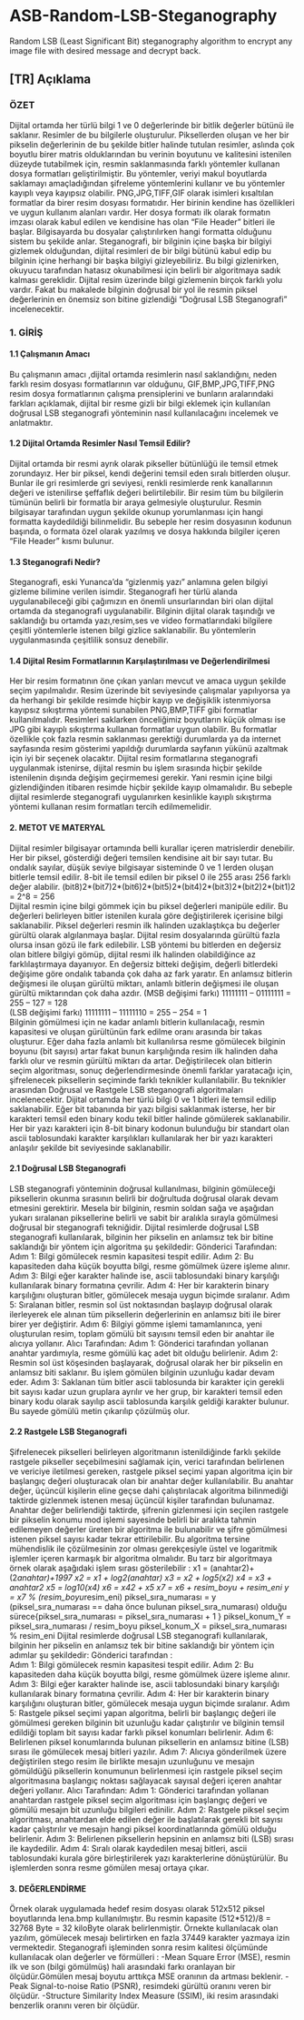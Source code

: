 # ASB-Random-LSB-Steganography
Random LSB (Least Significant Bit) steganography algorithm to encrypt any image file with desired message and decrypt back. 

## [TR] Açıklama

### ÖZET

Dijital ortamda her türlü bilgi 1 ve 0 değerlerinde bir bitlik değerler bütünü ile saklanır. Resimler de bu bilgilerle oluşturulur. Piksellerden oluşan ve her bir pikselin değerlerinin de bu şekilde bitler halinde tutulan resimler, aslında çok boyutlu birer matris olduklarından bu verinin boyutunu ve kalitesini istenilen düzeyde tutabilmek için, resmin saklanmasında farklı yöntemler kullanan dosya formatları geliştirilmiştir. Bu yöntemler, veriyi makul boyutlarda saklamayı amaçladığından şifreleme yöntemlerini kullanır ve bu yöntemler kayıplı veya kayıpsız olabilir.
PNG,JPG,TIFF,GIF olarak isimleri kısaltılan formatlar da birer resim dosyası formatıdır. Her birinin kendine has özellikleri ve uygun kullanım alanları vardır.
Her dosya formatı ilk olarak formatın imzası olarak kabul edilen ve kendisine has olan “File Header” bitleri ile başlar. Bilgisayarda bu dosyalar çalıştırılırken hangi formatta olduğunu sistem bu şekilde anlar.
Steganografi, bir bilginin içine başka bir bilgiyi gizlemek olduğundan, dijital resimleri de bir bilgi bütünü kabul edip bu bilginin içine herhangi bir başka bilgiyi gizleyebiliriz. Bu bilgi gizlenirken, okuyucu tarafından hatasız okunabilmesi için belirli bir algoritmaya sadık kalması gereklidir.
Dijital resim üzerinde bilgi gizlemenin birçok farklı yolu vardır. Fakat bu makalede bilginin doğrusal bir yol ile resmin piksel değerlerinin en önemsiz son bitine gizlendiği “Doğrusal LSB Steganografi” incelenecektir.

### 1.	GİRİŞ

#### 1.1	Çalışmanın Amacı

Bu çalışmanın amacı ,dijital ortamda resimlerin nasıl saklandığını, neden farklı resim dosyası formatlarının var olduğunu, GIF,BMP,JPG,TIFF,PNG resim dosya formatlarının çalışma prensiplerini ve bunların aralarındaki farkları açıklamak, dijital bir resme gizli bir bilgi eklemek için kullanılan doğrusal LSB steganografi yönteminin nasıl kullanılacağını incelemek ve anlatmaktır.

#### 1.2	Dijital Ortamda Resimler Nasıl Temsil Edilir?

Dijital ortamda bir resmi ayrık olarak pikseller bütünlüğü ile temsil etmek zorundayız. Her bir piksel, kendi değerini temsil eden sıralı bitlerden oluşur. Bunlar ile gri resimlerde gri seviyesi, renkli resimlerde renk kanallarının değeri ve istenilirse şeffaflık değeri belirtilebilir. Bir resim tüm bu bilgilerin tümünün belirli bir formatla bir araya gelmesiyle oluşturulur.
Resmin bilgisayar tarafından uygun şekilde okunup yorumlanması için hangi formatta kaydedildiği bilinmelidir. Bu sebeple her resim dosyasının kodunun başında, o formata özel olarak yazılmış ve dosya hakkında bilgiler içeren “File Header” kısmı bulunur.

#### 1.3	Steganografi Nedir?

Steganografi, eski Yunanca’da “gizlenmiş yazı” anlamına gelen bilgiyi gizleme bilimine verilen isimdir. 
Steganografi her türlü alanda uygulanabileceği gibi çağımızın en önemli unsurlarından biri olan dijital ortamda da steganografi uygulanabilir. Bilginin dijital olarak taşındığı ve saklandığı bu ortamda yazı,resim,ses ve video formatlarındaki bilgilere çeşitli yöntemlerle istenen bilgi gizlice saklanabilir. Bu yöntemlerin uygulanmasında çeşitlilik sonsuz denebilir.

#### 1.4	Dijital Resim Formatlarının Karşılaştırılması ve Değerlendirilmesi

Her bir resim formatının öne çıkan yanları mevcut ve amaca uygun şekilde seçim yapılmalıdır. Resim üzerinde bit seviyesinde çalışmalar yapılıyorsa ya da herhangi bir şekilde resimde hiçbir kayıp ve değişiklik istenmiyorsa kayıpsız sıkıştırma yöntemi sunabilen PNG,BMP,TIFF gibi formatlar kullanılmalıdır. Resimleri saklarken önceliğimiz boyutların küçük olması ise JPG gibi kayıplı sıkıştırma kullanan formatlar uygun olabilir. Bu formatlar özellikle çok fazla resmin saklanması gerektiği durumlarda ya da internet sayfasında resim gösterimi yapıldığı durumlarda sayfanın yükünü azaltmak için iyi bir seçenek olacaktır. 
Dijital resim formatlarına steganografi uygulanmak istenirse, dijital resmin bu işlem sırasında hiçbir şekilde istenilenin dışında değişim geçirmemesi gerekir. Yani resmin içine bilgi gizlendiğinden itibaren resimde hiçbir şekilde kayıp olmamalıdır. Bu sebeple dijital resimlerde steganografi uygulanırken kesinlikle kayıplı sıkıştırma yöntemi kullanan resim formatları tercih edilmemelidir.

#### 2.	METOT VE MATERYAL

Dijital resimler bilgisayar ortamında belli kurallar içeren matrislerdir denebilir. Her bir piksel, gösterdiği değeri temsilen kendisine ait bir sayı tutar. Bu ondalık sayılar, düşük seviye bilgisayar sisteminde 0 ve 1 lerden oluşan bitlerle temsil edilir. 8-bit ile temsil edilen bir piksel 0 ile 255 arası 256 farklı değer alabilir. 
(bit8)2*(bit7)2*(bit6)2*(bit5)2*(bit4)2*(bit3)2*(bit2)2*(bit1)2 = 2^8 = 256		        
Dijital resmin içine bilgi gömmek için bu piksel değerleri manipüle edilir. Bu değerleri belirleyen bitler istenilen kurala göre değiştirilerek içerisine bilgi saklanabilir. 
Piksel değerleri resmin ilk halinden uzaklaştıkça bu değerler gürültü olarak algılanmaya başlar. Dijital resim dosyalarında gürültü fazla olursa insan gözü ile fark edilebilir. LSB yöntemi bu bitlerden en değersiz olan bitlere bilgiyi gömüp, dijital resmi ilk halinden olabildiğince az farklılaştırmaya dayanıyor. En değersiz bitteki değişim, değerli bitlerdeki değişime göre ondalık tabanda çok daha az fark yaratır. En anlamsız bitlerin değişmesi ile oluşan gürültü miktarı, anlamlı bitlerin değişmesi ile oluşan gürültü miktarından çok daha azdır.
(MSB değişimi farkı) 11111111 – 01111111 = 255 – 127 = 128			
(LSB değişimi farkı)  11111111 – 11111110 = 255 – 254 = 1                                                 
Bilginin gömülmesi için ne kadar anlamlı bitlerin kullanılacağı, resmin kapasitesi ve oluşan gürültünün fark edilme oranı arasında bir takas oluşturur. 
Eğer daha fazla anlamlı bit kullanılırsa resme gömülecek bilginin boyunu (bit sayısı) artar fakat bunun karşılığında resim ilk halinden daha farklı olur ve resmin gürültü miktarı da artar.
Değiştirilecek olan bitlerin seçim algoritması, sonuç değerlendirmesinde önemli farklar yaratacağı için, şifrelenecek piksellerin seçiminde farklı teknikler kullanılabilir. Bu teknikler arasından Doğrusal ve Rastgele LSB steganografi algoritmaları incelenecektir.
Dijital ortamda her türlü bilgi 0 ve 1 bitleri ile temsil edilip saklanabilir. Eğer bit tabanında bir yazı bilgisi saklanmak isterse, her bir karakteri temsil eden binary kodu tekil bitler halinde gömülerek saklanabilir. Her bir yazı karakteri için 8-bit binary kodonun bulunduğu bir standart olan ascii tablosundaki karakter karşılıkları kullanılarak her bir yazı karakteri anlaşılır şekilde bit seviyesinde saklanabilir.

#### 2.1	Doğrusal LSB Steganografi

LSB steganografi yönteminin doğrusal kullanılması, bilginin gömüleceği piksellerin okunma sırasının belirli bir doğrultuda doğrusal olarak devam etmesini gerektirir. Mesela bir bilginin, resmin soldan sağa ve aşağıdan yukarı sıralanan piksellerine belirli ve sabit bir aralıkla sırayla gömülmesi doğrusal bir steganografi tekniğidir.
Dijital resimlerde doğrusal LSB steganografi kullanılarak, bilginin her pikselin en anlamsız tek bir bitine saklandığı bir yöntem için algoritma şu şekildedir:
Gönderici Tarafından:
Adım 1: Bilgi gömülecek resmin kapasitesi tespit edilir.
Adım 2: Bu kapasiteden daha küçük boyutta bilgi, resme gömülmek üzere işleme alınır.
Adım 3: Bilgi eğer karakter halinde ise, ascii tablosundaki binary karşılığı kullanılarak binary formatına çevrilir.
Adım 4: Her bir karakterin binary karşılığını oluşturan bitler, gömülecek mesaja uygun biçimde sıralanır.
Adım 5: Sıralanan bitler, resmin sol üst noktasından başlayıp doğrusal olarak ilerleyerek ele alınan tüm piksellerin değerlerinin en anlamsız biti ile birer birer yer değiştirir.
Adım 6: Bilgiyi gömme işlemi tamamlanınca, yeni oluşturulan resim, toplam gömülü bit sayısını temsil eden bir anahtar ile alıcıya yollanır.
Alıcı Tarafından:
Adım 1: Gönderici tarafından yollanan anahtar yardımıyla, resme gömülü kaç adet bit olduğu belirlenir.
Adım 2: Resmin sol üst köşesinden başlayarak, doğrusal olarak her bir pikselin en anlamsız biti saklanır. Bu işlem gömülen bilginin uzunluğu kadar devam eder.
Adım 3: Saklanan tüm bitler ascii tablosunda bir karakter için gerekli bit sayısı kadar uzun gruplara ayrılır ve her grup, bir karakteri temsil eden binary kodu olarak sayılıp ascii tablosunda karşılık geldiği karakter bulunur. Bu sayede gömülü metin çıkarılıp çözülmüş olur.

#### 2.2	Rastgele LSB Steganografi

Şifrelenecek pikselleri belirleyen algoritmanın istenildiğinde farklı şekilde rastgele pikseller seçebilmesini sağlamak için, verici tarafından belirlenen ve vericiye iletilmesi gereken, rastgele piksel seçimi yapan algoritma için bir başlangıç değeri oluşturacak olan bir anahtar değer kullanılabilir. Bu anahtar değer, üçüncül kişilerin eline geçse dahi çalıştırılacak algoritma bilinmediği taktirde gizlenmek istenen mesaj üçüncül kişiler tarafından bulunamaz. 
Anahtar değer belirlendiği taktirde, şifrenin gizlenmesi için seçilen rastgele bir pikselin konumu mod işlemi sayesinde belirli bir aralıkta tahmin edilemeyen değerler üreten bir algoritma ile bulunabilir ve şifre gömülmesi istenen piksel sayısı kadar tekrar ettirilebilir. Bu algoritma tersine mühendislik ile çözülmesinin zor olması gerekçesiyle üstel ve logaritmik işlemler içeren karmaşık bir algoritma olmalıdır. Bu tarz bir algoritmaya örnek olarak aşağıdaki işlem sırası gösterilebilir :
x1 = (anahtar2)+(2*anahtar)+1997
x2 = x1 + log2(anahtar)
x3 = x2 + log5(x2)
x4 = x3 + anahtar2 
x5 = log10(x4)
x6 = x42 + x5
x7 = x6 + resim_boyu + resim_eni
y = x7 % (resim_boyu*resim_eni)
piksel_sıra_numarası = y
(piksel_sıra_numarası == daha önce bulunan piksel_sıra_numarası) olduğu sürece{piksel_sıra_numarası = piksel_sıra_numarası + 1 }
piksel_konum_Y = piksel_sıra_numarası / resim_boyu
piksel_konum_X = piksel_sıra_numarası % resim_eni
Dijital resimlerde doğrusal LSB steganografi kullanılarak, bilginin her pikselin en anlamsız tek bir bitine saklandığı bir yöntem için adımlar şu şekildedir:
Gönderici tarafından :<br>
Adım 1: Bilgi gömülecek resmin kapasitesi tespit edilir.
Adım 2: Bu kapasiteden daha küçük boyutta bilgi, resme gömülmek üzere işleme alınır.
Adım 3: Bilgi eğer karakter halinde ise, ascii tablosundaki binary karşılığı kullanılarak binary formatına çevrilir.
Adım 4: Her bir karakterin binary karşılığını oluşturan bitler, gömülecek mesaja uygun biçimde sıralanır.
Adım 5: Rastgele piksel seçimi yapan algoritma, belirli bir başlangıç değeri ile gömülmesi gereken bilginin bit uzunluğu kadar çalıştırılır ve bilginin temsil edildiği toplam bit sayısı kadar farklı piksel konumları belirlenir.
Adım 6: Belirlenen piksel konumlarında bulunan piksellerin en anlamsız bitine (LSB) sırası ile gömülecek mesaj bitleri yazılır.
Adım 7: Alıcıya gönderilmek üzere değiştirilen stego resim ile birlikte mesajın uzunluğunu ve mesajın gömüldüğü piksellerin konumunun belirlenmesi için rastgele piksel seçim algoritmasına başlangıç noktası sağlayacak sayısal değeri içeren anahtar değeri yollanır. 
Alıcı Tarafından:
Adım 1: Gönderici tarafından yollanan anahtardan rastgele piksel seçim algoritması için başlangıç değeri ve gömülü mesajın bit uzunluğu bilgileri edinilir.
Adım 2: Rastgele piksel seçim algoritması, anahtardan elde edilen değer ile başlatılarak gerekli bit sayısı kadar çalıştırılır ve mesajın hangi piksel koordinatlarında gömülü olduğu belirlenir. 
Adım 3: Belirlenen piksellerin hepsinin en anlamsız biti (LSB) sırası ile kaydedilir.
Adım 4: Sıralı olarak kaydedilen mesaj bitleri, ascii tablosundaki kurala göre birleştirilerek yazı karakterlerine dönüştürülür. Bu işlemlerden sonra resme gömülen mesaj ortaya çıkar.

#### 3.	DEĞERLENDİRME

Örnek olarak uygulamada hedef resim dosyası olarak 512x512 piksel boyutlarında lena.bmp kullanılmıştır.
Bu resmin kapasite (512*512)/8 = 32768 Byte = 32 kiloByte olarak belirlenmiştir. 
Örnekte kullanılacak olan yazılım, gömülecek mesajı belirtirken en fazla 37449 karakter yazmaya izin vermektedir.
Steganografi işleminden sonra resim kalitesi ölçümünde kullanılacak olan değerler ve förmülleri :
-Mean Square Error (MSE), resmin ilk ve son (bilgi gömülmüş) hali arasındaki farkı oranlayan bir ölçüdür.Gömülen mesaj boyutu arttıkça MSE oranının da artması beklenir. 
-Peak Signal-to-noise Ratio (PSNR), resimdeki gürültü oranını veren bir ölçüdür.
-Structure Similarity Index Measure (SSIM), iki resim arasındaki benzerlik oranını veren bir ölçüdür.


 

 

 


